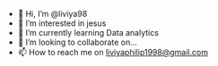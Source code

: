 - 👋 Hi, I’m @liviya98
- 👀 I’m interested in jesus
- 🌱 I’m currently learning Data analytics
- 💞️ I’m looking to collaborate on...
- 📫 How to reach me on liviyaphilip1998@gmail.com

<!---
liviya98/liviya98 is a ✨ special ✨ repository because its `README.md` (this file) appears on your GitHub profile.
You can click the Preview link to take a look at your changes.
--->
